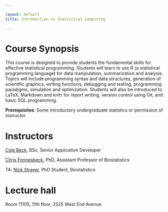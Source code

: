 ```yaml
---

layout: default
title: Introduction to Statistical Computing

---
```


# Course Synopsis

This course is designed to provide students the fundamental skills for
effective statistical programming. Students will learn to use R (a
statistical programming language) for data manipulation, summarization
and analysis. Topics will include programming syntax and data structures,
generation of scientific graphics, writing functions, debugging and
testing, programming paradigms, simulation and optimization. Students
will also be introduced to LaTeX, Markdown and knitr for report writing,
version control using Git, and basic SQL programming.

**Prerequisites**: Some introductory undergraduate statistics or
permission of instructor.

# Instructors

[Cole Beck](cole.beck@vanderbilt.edu), BSc, Senior Application Developer

[Chris Fonnesbeck](chris.fonnesbeck@vanderbilt.edu), PhD, Assistant Professor of Biostatistics

TA: [Nick Strayer](n.strayer@vanderbilt.edu), PhD Student, Biostatistics

# Lecture hall

Room 11105, 11th floor, 2525 West End Avenue
